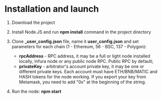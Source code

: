 # Installation and launch

1. Download the project

2. Install Node.JS and run **npm install** command in the project directory

3. Clone **_user_config.json** file, name it **user_config.json** and set parameters for each chain (1 - Ethereum, 56 - BSC, 137 - Polygon):
    - **rpcAddress** - RPC address, it may be a full or light node installed locally, Infura node or any public node RPC. Public RPC by default;
    - **privateKey** - arbitrator's account private key, it may be one or different private keys. Each account must have ETH/BNB/MATIC and HASH tokens for the node working. If you export your key from Metamask, you need to add "0x" at the beginning of the string.

4. Run the node: **npm start**